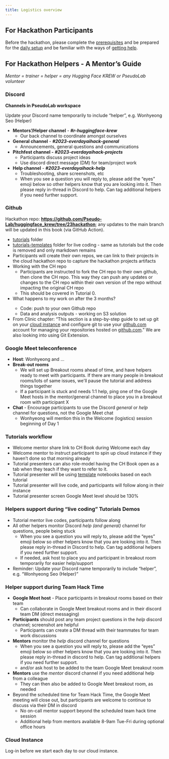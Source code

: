 ```yaml
---
title: Logistics overview
---
```


## For Hackathon Participants

Before the hackathon, please complete the [prerequisites](https://pseudo-lab.github.io/2023-EverydayAI-Hackathon/logistics/prerequisites.html#prerequisites) and be prepared for the [daily setup](https://pseudo-lab.github.io/2023-EverydayAI-Hackathon/logistics/prerequisites.html#daily-setup) and be familiar with the ways of [getting help](https://pseudo-lab.github.io/2023-EverydayAI-Hackathon/logistics/prerequisites.html#getting-help).

## For Hackathon Helpers - A Mentor’s Guide

*Mentor = trainer = helper = any Hugging Face KREW or PseudoLab volunteer*

### Discord

**Channels in PseudoLab workspace**

Update your Discord name temporarily to include “helper”, e.g. Wonhyeong Seo (Helper)

* **Mentors’/Helper channel** - **_#r-huggingface-krew_** 
    * Our back channel to coordinate amongst ourselves
* **General channel** - **_#2023-everdayaihack-general_**
    * Announcements, general questions and communications
* **Pitchfest channel -** **_#2023-everdayaihack-projects_**
    * Participants discuss project ideas
    * Use discord direct message (DM) for team/project work
* **Help channel** - **_#2023-everdayaihack-help_**
    * Troubleshooting, share screenshots, etc
    * When you see a question you will reply to, please add the “eyes” emoji below so other helpers know that you are looking into it. Then please reply in-thread in Discord to help. Can tag additional helpers if you need further support.

### Github 

Hackathon repo: **<https://github.com/Pseudo-Lab/huggingface_krew/tree/23hackathon>**; any updates to the main branch will be updated in this book (via GitHub Action).

* [tutorials](https://github.com/Pseudo-Lab/huggingface_krew/tree/23hackathon/tutorials) folder
* [tutorials-templates](https://github.com/Pseudo-Lab/huggingface_krew/tree/23hackathon/tutorials-templates) folder for live coding - same as tutorials but the code is removed and only markdown remains
* Participants will create their own repos, we can link to their projects in the cloud hackathon repo to capture the hackathon projects artifacts
* Working with the CH repo
    * Participants are instructed to fork the CH repo to their own github, then clone the CH repo. This way they can push any updates or changes to the CH repo within their own version of the repo without impacting the original CH repo
    * This should be covered in Tutorial 0. 
* What happens to my work on <cloud provider> after the 3 months?
    * Code: push to your own Github repo
    * Data and analysis outputs - working on S3 solution
* From Clinic chapter: “This section is a step-by-step guide to set up git on your [cloud instance](https://pseudo-lab.github.io/2023-EverdayAI-Hackathon/clinic/cloud) and configure git to use your [github.com](https://github.com/) account for managing your repositories hosted on [github.com](https://github.com/).” We are also looking into using Git Extension. 


### Google Meet teleconference

* **Host**: Wonhyeong and ...
* **Break-out rooms**
    * We will set up Breakout rooms ahead of time, and have helpers ready to meet with participants. If there are many people in breakout rooms/lots of same issues, we'll pause the tutorial and address things together
    * If a participant is stuck and needs 1:1 help, ping one of the Google Meet hosts in the mentor/general channel to place you in a breakout room with participant X
* **Chat** - Encourage participants to use the Discord _general_ or _help_ channel for questions, not the Google Meet chat
    * Wonhyeong will mention this in the Welcome (logistics) session beginning of Day 1

### Tutorials workflow

* Welcome mentor share link to CH Book during Welcome each day
* Welcome mentor to instruct participant to spin up cloud instance if they haven’t done so that morning already
* Tutorial presenters can also role-model having the CH Book open as a tab when they teach if they want to refer to it. 
* Tutorial presenter will be using [template](https://github.com/Pseudo-Lab/huggingface_krew/tree/23hackathon/tutorials-templates) notebooks based on each tutorial 
* Tutorial presenter will live code, and participants will follow along in their instance 
* Tutorial presenter screen Google Meet level should be 130%


### Helpers support during “live coding” Tutorials Demos



* Tutorial mentor live codes, participants follow along
* All other helpers monitor Discord _help (_and_ general)_ channel for questions, people being stuck
    * When you see a question you will reply to, please add the “eyes” emoji below so other helpers know that you are looking into it. Then please reply in-thread in Discord to help. Can tag additional helpers if you need further support.
    * If needed, ask host to place you and participant in breakout room temporarily for easier help/support
* Reminder: Update your Discord name temporarily to include “helper”, e.g. “Wonhyeong Seo (Helper)”


### Helper support during Team Hack Time

* **Google Meet host** - Place participants in breakout rooms based on their team 
    * Can collaborate in Google Meet breakout rooms and in their discord team DM (direct messaging) 
* **Participants** should post any team project questions in the _help_ discord channel; screenshot are helpful
    * Participants can create a DM thread with their teammates for team work discussions
* **Mentors** monitor the _help_ discord channel for questions
    * When you see a question you will reply to, please add the “eyes” emoji below so other helpers know that you are looking into it. Then please reply in-thread in discord to help. Can tag additional helpers if you need further support.
    * and/or ask host to be added to the team Google Meet breakout room
* **Mentors** use the _mentor_ discord channel if you need additional help from a colleague
    * They can then also be added to Google Meet breakout room, as needed
* Beyond the scheduled time for Team Hack Time, the Google Meet meeting will close out, but participants are welcome to continue to discuss via their DM in discord 
    * No on-call mentor support beyond the scheduled team hack time session
    * Additional help from mentors available 8-9am Tue-Fri during optional office hours 

### Cloud Instance

Log-in before we start each day to our cloud instance. 
